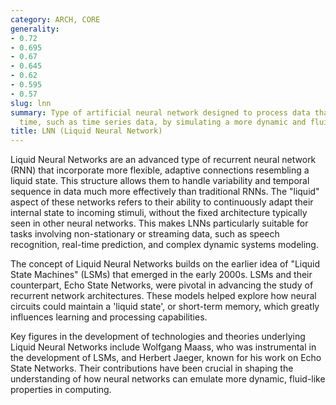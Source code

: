 ```yaml
---
category: ARCH, CORE
generality:
- 0.72
- 0.695
- 0.67
- 0.645
- 0.62
- 0.595
- 0.57
slug: lnn
summary: Type of artificial neural network designed to process data that changes over
  time, such as time series data, by simulating a more dynamic and fluid-like behavior.
title: LNN (Liquid Neural Network)
---
```


Liquid Neural Networks are an advanced type of recurrent neural network (RNN) that incorporate more flexible, adaptive connections resembling a liquid state. This structure allows them to handle variability and temporal sequence in data much more effectively than traditional RNNs. The "liquid" aspect of these networks refers to their ability to continuously adapt their internal state to incoming stimuli, without the fixed architecture typically seen in other neural networks. This makes LNNs particularly suitable for tasks involving non-stationary or streaming data, such as speech recognition, real-time prediction, and complex dynamic systems modeling.

The concept of Liquid Neural Networks builds on the earlier idea of "Liquid State Machines" (LSMs) that emerged in the early 2000s. LSMs and their counterpart, Echo State Networks, were pivotal in advancing the study of recurrent network architectures. These models helped explore how neural circuits could maintain a 'liquid state', or short-term memory, which greatly influences learning and processing capabilities.

Key figures in the development of technologies and theories underlying Liquid Neural Networks include Wolfgang Maass, who was instrumental in the development of LSMs, and Herbert Jaeger, known for his work on Echo State Networks. Their contributions have been crucial in shaping the understanding of how neural networks can emulate more dynamic, fluid-like properties in computing.